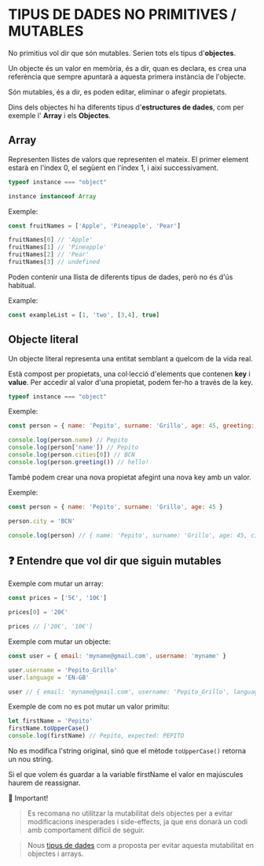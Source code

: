 # TIPUS DE DADES NO PRIMITIVES / MUTABLES

No primitius vol dir que són mutables. Serien tots els tipus d'**objectes**.

Un objecte és un valor en memòria, és a dir, quan es declara, es crea una referència que sempre apuntarà a aquesta primera instància de l'objecte.

Són mutables, és a dir, es poden editar, eliminar o afegir propietats.

Dins dels objectes hi ha diferents tipus d'**estructures de dades**, com per exemple l' **Array** i els **Objectes**.

## **Array**

Representen llistes de valors que representen el mateix. El primer element estarà en l'índex 0, el següent en l'índex 1, i així successivament.

```js
typeof instance === "object"

instance instanceof Array
```

Exemple:

```js
const fruitNames = ['Apple', 'Pineapple', 'Pear']

fruitNames[0] // 'Apple'
fruitNames[1] // 'Pineapple'
fruitNames[2] // 'Pear'
fruitNames[3] // undefined
```

Poden contenir una llista de diferents tipus de dades, però no és d'ús habitual.

Example:

```js
const exampleList = [1, 'two', [3,4], true]
```

## **Objecte literal**

Un objecte literal representa una entitat semblant a quelcom de la vida real.

Està compost per propietats, una col·lecció d'elements que contenen **key** i **value**. Per accedir al valor d'una propietat, podem fer-ho a través de la key.

```js
typeof instance === "object"
```

Exemple:

```js
const person = { name: 'Pepito', surname: 'Grillo', age: 45, greeting: function() { console.log('hello!') }, cities: ['BCN', 'MDR'] }

console.log(person.name) // Pepito
console.log(person['name']) // Pepito
console.log(person.cities[0]) // BCN
console.log(person.greeting()) // hello!
```

També podem crear una nova propietat afegint una nova key amb un valor.

Exemple:

```js
const person = { name: 'Pepito', surname: 'Grillo', age: 45 }

person.city = 'BCN'

console.log(person) // { name: 'Pepito', surname: 'Grillo', age: 45, city: 'BCN' }

```

## ❓ **Entendre que vol dir que siguin mutables** 

Exemple com mutar un array:

```js
const prices = ['5€', '10€']

prices[0] = '20€'

prices // ['20€', '10€']
```

Exemple com mutar un objecte:

```js
const user = { email: 'myname@gmail.com', username: 'myname' }

user.username = 'Pepito_Grillo'
user.language = 'EN-GB'

user // { email: 'myname@gmail.com', username: 'Pepito_Grillo', language: 'EN-GB' }
```

Exemple de com no es pot mutar un valor primitu:

```js
let firstName = 'Pepito'
firstName.toUpperCase()
console.log(firstName) // Pepito, expected: PEPITO
```

No es modifica l'string original, sinó que el mètode ```toUpperCase()``` retorna un nou string.

Si el que volem és guardar a la variable firstName el valor en majúscules haurem de reassignar.


🚨 Important!

> Es recomana no utilitzar la mutabilitat dels objectes per a evitar modificacions inesperades i side-effects, ja que ens donarà un codi amb comportament difícil de seguir.

> Nous [tipus de dades](https://dev.to/briansanteliz/nuevos-tipos-de-datos-en-javascript-records-tuples-2kie) com a proposta per evitar aquesta mutabilitat en objectes i arrays.